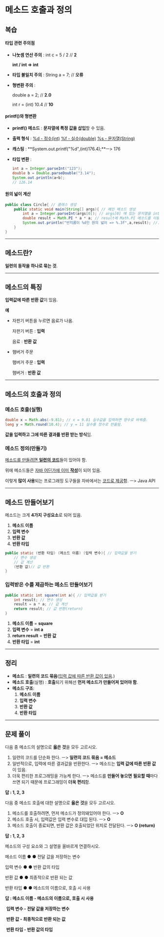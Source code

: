 # 메소드 호출과 정의

## 복습

#### 타입 관련 주의점

+ **나눗셈 연산 주의** : int c = 5 / 2 // **2**

  **int / int => int**

+ **타입 불일치 주의** : String a = 7; // **오류**

+ **형변환 주의** : 

  double a = 2; // **2.0**

  int r = (int) 10.4 // **10**

#### printf()와 형변환

+ **printf() 메소드** : **문자열에 특정 값을 삽입**할 수 있음.

+ **출력 형식** : <u>%d - 정수(int)</u> <u>%f - 실수(double)</u> <u>%s - 문자열(String)</u>

+ **캐스팅** : **System.out.printf("%d",(int)176.4);**ㅡ> 176

+ **타입 변환** : 

  ```java
  int a = Integer.parseInt("123");
  double b = Double.parseDouble("3.14");
  System.out.println(a+b);
  // 126.14
  ```

  

#### 원의 넓이 계산

```java
public class Circle{ // 클래스 생성
    public static void main(String[] args){ // 메인 메소드 생성
        int a = Integer.parseInt(args[0]); // args[0] 에 있는 문자열을 int로 형변환 ㅡ> a에 저장
        double result = Math.PI * a * a; // result에 Math.PI 메소드를 이용해 원의 넓이를 계산함.
        System.out.println("반지름이 %d인 원의 넓이 => %.3f",a,result); //.3f를 이용해 반지름 셋째 자리까지 출력
    }
}
```

---

## 메소드란?

**일련의 동작을 하나로 묶는 것**.

---

## 메소드의 특징

**입력값에 따른 반환 값**이 있음.

**예**

+ 자판기 버튼을 누르면 음료가 나옴. 

  자판기 버튼 : **입력**

  음료 : **반환 값**

+ 햄버거 주문

  햄버거 주문 : **입력**

  햄버거 : **반환 값**

---

## 메소드의 호출과 정의

### 메소드 호출(실행)

```java
double x = Math.abs(-9.81); // x = 9.81 실수값을 입력하면 양수로 바꿔줌.
long y = Math.round(10.4); // y = 11 실수를 정수로 반올림.
```

**값을 입력하고 그에 따른 결과를 반환 받는 방식**임.

### 메소드 정의(만들기)

<u>메소드를 만들려면 **일련의 코드**</u>들이 있어야 함.

위에 메소드들은 <u>자바 어딘가에 이미 **작성**</u>이 되어 있음.

이렇게 **많이 사용**되는 프로그래밍 도구들을 자바에서는 <u>코드로 제공</u>함. ㅡ> Java API

---

## 메소드 만들어보기

메소드는 크게 **4가지 구성요소**로 되어 있음.

1. **메소드 이름**
2. **입력 변수**
3. **반환 값**
4. **반환 타입**

```java
public static (반환 타입) (메소드 이름) (입력 변수){ // 입력값을 받기
    // 변수 생성
    // 값 계산
    (반환 값)// 값 반환
}
```

### 입력받은 수를 제곱하는 메소드 만들어보기

```java
public static int square(int a){ // 입력값을 받기
    int result; // 변수 생성
    result = a * a; // 값 계산
    return result; // 값 반환(return)
}
```

1. **메소드 이름** = **square**
2. **입력 변수** = **int a**
3. **return result** = **반환 값**
4. **반환 타입** = **int**

---

## 정리

+ **메소드** : **일련의 코드 묶음**(<u>입력 값에 따른 반환 값이 있음</u>.)
+ **메소드 호출**(실행) : **호출**되기 위해선 **먼저 메소드가 만들어져 있어야 함**.
+ **메소드 구조**:
  1. **메소드 이름**
  2. **입력 변수**
  3. **반환 값**
  4. **반환 타입**

---

## 문제 풀이

다음 중 메소드의 설명으로 **옳은 것**을 모두 고르시오.

1. 일련의 코드를 단순화 한다. ㅡ> **일련의 코드 묶음 = 메소드**
2. 일반적으로, 입력에 따른 결과값을 반환한다. ㅡ>  메소드는 **입력 값에 따른 반환 값**이 있음.
3. 더욱 편리한 프로그래밍을 가능케 한다. ㅡ> 메소드를 **만들어 놓으면** **필요할 때**마다 쓰면 되기 때문에 프로그래밍이 **더욱 편리**함.

**답 : 1, 2, 3**

다음 중 메소드 호출에 대한 설명으로 **옳은 것**을 모두 고르시오.

1. 메소드를 호출하려면, 먼저 메소드가 정의돼있어야 한다. ㅡ> **O**
2. 메소드 호출 시, 입력값은 입력 변수로 대입 된다. ㅡ> **O**
3. 메소드 호출이 종료되면, 반환 값은 호출되었던 위치로 전달된다. ㅡ> **O (return)**

**답 : 1, 2, 3**

메소드의 구성 요소와 그 설명을 올바르게 연결하시오.

메소드 이름 ●            ● 전달 값을 저장하는 변수

입력 변수 ●                ● 반환 값의 타입

반환 값 ●                    ● 최종적으로 반환 되는 값

반환 타입 ●                ● 메소드의 이름으로, 호출 시 사용

**답 : 메소드 이름 - 메소드의 이름으로, 호출 시 사용**

​       **입력 변수 - 전달 값을 저장하는 변수**

​       **반환 값 - 최종적으로 반환 되는 값**

​       **반환 타입 - 반환 값의 타입**

 